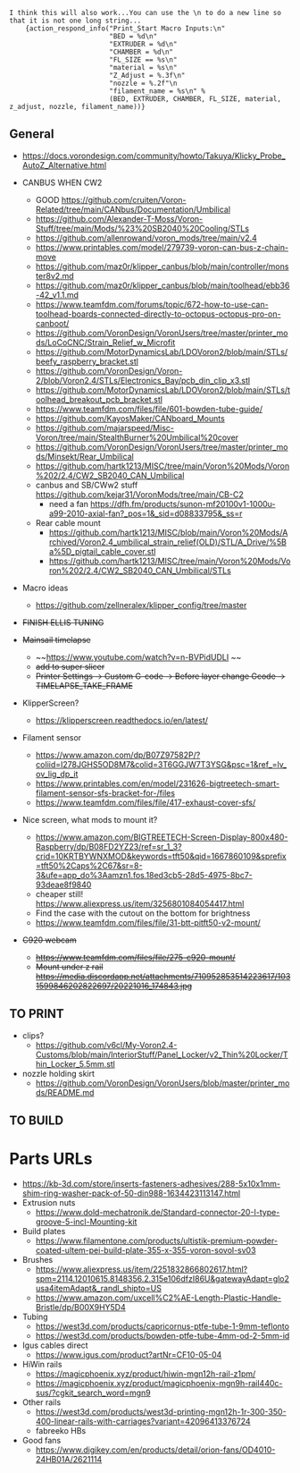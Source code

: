 

```
I think this will also work...You can use the \n to do a new line so that it is not one long string...
    {action_respond_info("Print_Start Macro Inputs:\n"
                         "BED = %d\n" 
                         "EXTRUDER = %d\n" 
                         "CHAMBER = %d\n"
                         "FL_SIZE == %s\n"
                         "material = %s\n"
                         "Z_Adjust = %.3f\n" 
                         "nozzle = %.2f"\n
                         "filament_name = %s\n" % 
                         (BED, EXTRUDER, CHAMBER, FL_SIZE, material, z_adjust, nozzle, filament_name))}
```


## General

- https://docs.vorondesign.com/community/howto/Takuya/Klicky_Probe_AutoZ_Alternative.html

- CANBUS WHEN CW2
    - GOOD https://github.com/cruiten/Voron-Related/tree/main/CANbus/Documentation/Umbilical
    - https://github.com/Alexander-T-Moss/Voron-Stuff/tree/main/Mods/%23%20SB2040%20Cooling/STLs
    - https://github.com/allenrowand/voron_mods/tree/main/v2.4
    - https://www.printables.com/model/279739-voron-can-bus-z-chain-move
    - https://github.com/maz0r/klipper_canbus/blob/main/controller/monster8v2.md
    - https://github.com/maz0r/klipper_canbus/blob/main/toolhead/ebb36-42_v1.1.md
    - https://www.teamfdm.com/forums/topic/672-how-to-use-can-toolhead-boards-connected-directly-to-octopus-octopus-pro-on-canboot/
    - https://github.com/VoronDesign/VoronUsers/tree/master/printer_mods/LoCoCNC/Strain_Relief_w_Microfit
    - https://github.com/MotorDynamicsLab/LDOVoron2/blob/main/STLs/beefy_raspberry_bracket.stl
    - https://github.com/VoronDesign/Voron-2/blob/Voron2.4/STLs/Electronics_Bay/pcb_din_clip_x3.stl
    - https://github.com/MotorDynamicsLab/LDOVoron2/blob/main/STLs/toolhead_breakout_pcb_bracket.stl
    - https://www.teamfdm.com/files/file/601-bowden-tube-guide/
    - https://github.com/KayosMaker/CANboard_Mounts
    - https://github.com/majarspeed/Misc-Voron/tree/main/StealthBurner%20Umbilical%20cover
    - https://github.com/VoronDesign/VoronUsers/tree/master/printer_mods/Minsekt/Rear_Umbilical
    - https://github.com/hartk1213/MISC/tree/main/Voron%20Mods/Voron%202/2.4/CW2_SB2040_CAN_Umbilical
    - canbus and SB/CWw2 stuff https://github.com/kejar31/VoronMods/tree/main/CB-C2
        - need a fan https://dfh.fm/products/sunon-mf20100v1-1000u-a99-2010-axial-fan?_pos=1&_sid=d08833795&_ss=r
    - Rear cable mount
        - https://github.com/hartk1213/MISC/blob/main/Voron%20Mods/Archived/Voron2.4_umbilical_strain_relief(OLD)/STL/A_Drive/%5Ba%5D_pigtail_cable_cover.stl
        - https://github.com/hartk1213/MISC/tree/main/Voron%20Mods/Voron%202/2.4/CW2_SB2040_CAN_Umbilical/STLs
- Macro ideas
    - https://github.com/zellneralex/klipper_config/tree/master
- ~~FINISH ELLIS TUNING~~
- ~~Mainsail timelapse~~
    - ~~https://www.youtube.com/watch?v=n-BVPidUDLI ~~
    - ~~add to super slicer~~
    - ~~Printer Settings -> Custom G-code -> Before layer change Gcode -> TIMELAPSE_TAKE_FRAME~~
- KlipperScreen?
    - https://klipperscreen.readthedocs.io/en/latest/
- Filament sensor
    - https://www.amazon.com/dp/B07Z97582P/?coliid=I278JGHS5OD8M7&colid=3T6GGJW7T3YSG&psc=1&ref_=lv_ov_lig_dp_it
    - https://www.printables.com/en/model/231626-bigtreetech-smart-filament-sensor-sfs-bracket-for-/files
    - https://www.teamfdm.com/files/file/417-exhaust-cover-sfs/
- Nice screen, what mods to mount it?
    - https://www.amazon.com/BIGTREETECH-Screen-Display-800x480-Raspberry/dp/B08FD2YZ23/ref=sr_1_3?crid=10KRTBYWNXMOD&keywords=tft50&qid=1667860109&sprefix=tft50%2Caps%2C67&sr=8-3&ufe=app_do%3Aamzn1.fos.18ed3cb5-28d5-4975-8bc7-93deae8f9840
    - cheaper still! https://www.aliexpress.us/item/3256801084054417.html
    - Find the case with the cutout on the bottom for brightness
    - https://www.teamfdm.com/files/file/31-btt-pitft50-v2-mount/
- ~~C920 webcam~~
  - ~~https://www.teamfdm.com/files/file/275-c920-mount/~~
  - ~~Mount under z rail https://media.discordapp.net/attachments/710952853514223617/1031599846202822697/20221016_174843.jpg~~



## TO PRINT
- clips?
    - https://github.com/v6cl/My-Voron2.4-Customs/blob/main/InteriorStuff/Panel_Locker/v2_Thin%20Locker/Thin_Locker_5.5mm.stl
- nozzle holding skirt
  - https://github.com/VoronDesign/VoronUsers/blob/master/printer_mods/README.md

## TO BUILD

# Parts URLs
- https://kb-3d.com/store/inserts-fasteners-adhesives/288-5x10x1mm-shim-ring-washer-pack-of-50-din988-1634423113147.html
- Extrusion nuts
    - https://www.dold-mechatronik.de/Standard-connector-20-I-type-groove-5-incl-Mounting-kit
- Build plates
    - https://www.filamentone.com/products/ultistik-premium-powder-coated-ultem-pei-build-plate-355-x-355-voron-sovol-sv03
- Brushes
    - https://www.aliexpress.us/item/2251832866802617.html?spm=2114.12010615.8148356.2.315e106dfzI86U&gatewayAdapt=glo2usa4itemAdapt&_randl_shipto=US
    - https://www.amazon.com/uxcell%C2%AE-Length-Plastic-Handle-Bristle/dp/B00X9HY5D4
- Tubing
    - https://west3d.com/products/capricornus-ptfe-tube-1-9mm-teflonto
    - https://west3d.com/products/bowden-ptfe-tube-4mm-od-2-5mm-id
- Igus cables direct
    - https://www.igus.com/product?artNr=CF10-05-04
- HiWin rails
    - https://magicphoenix.xyz/product/hiwin-mgn12h-rail-z1pm/
    - https://magicphoenix.xyz/product/magicphoenix-mgn9h-rail440c-sus/?cgkit_search_word=mgn9
- Other rails
    - https://west3d.com/products/west3d-printing-mgn12h-1r-300-350-400-linear-rails-with-carriages?variant=42096413376724
    - fabreeko HBs
- Good fans
    - https://www.digikey.com/en/products/detail/orion-fans/OD4010-24HB01A/2621114

